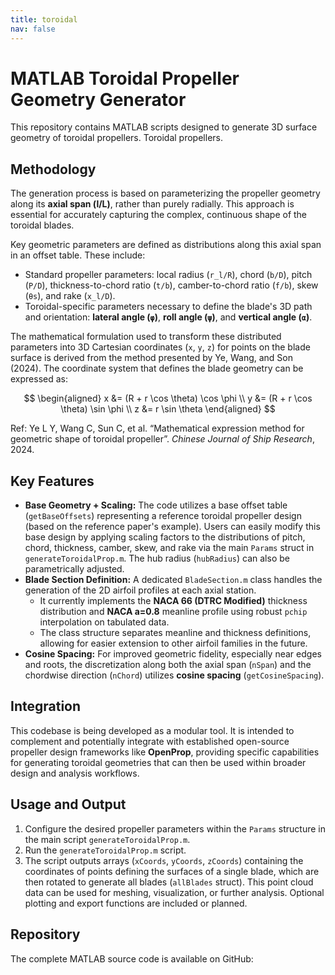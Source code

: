 ```yaml
---
title: toroidal
nav: false
---
```


# MATLAB Toroidal Propeller Geometry Generator

This repository contains MATLAB scripts designed to generate 3D surface geometry of toroidal propellers. Toroidal propellers.

## Methodology

The generation process is based on parameterizing the propeller geometry along its **axial span (l/L)**, rather than purely radially. This approach is essential for accurately capturing the complex, continuous shape of the toroidal blades.

Key geometric parameters are defined as distributions along this axial span in an offset table. These include:

*   Standard propeller parameters: local radius (`r_l/R`), chord (`b/D`), pitch (`P/D`), thickness-to-chord ratio (`t/b`), camber-to-chord ratio (`f/b`), skew (`θs`), and rake (`x_l/D`).
*   Toroidal-specific parameters necessary to define the blade's 3D path and orientation: **lateral angle (`φ`)**, **roll angle (`ψ`)**, and **vertical angle (`α`)**.

The mathematical formulation used to transform these distributed parameters into 3D Cartesian coordinates (`x`, `y`, `z`) for points on the blade surface is derived from the method presented by Ye, Wang, and Son (2024). The coordinate system that defines the blade geometry can be expressed as:

$$
\begin{aligned}
x &= (R + r \cos \theta) \cos \phi \\
y &= (R + r \cos \theta) \sin \phi \\
z &= r \sin \theta
\end{aligned}
$$

Ref: Ye L Y, Wang C, Sun C, et al. “Mathematical expression method for geometric shape of toroidal propeller”. *Chinese Journal of Ship Research*, 2024.

## Key Features

*   **Base Geometry + Scaling:** The code utilizes a base offset table (`getBaseOffsets`) representing a reference toroidal propeller design (based on the reference paper's example). Users can easily modify this base design by applying scaling factors to the distributions of pitch, chord, thickness, camber, skew, and rake via the main `Params` struct in `generateToroidalProp.m`. The hub radius (`hubRadius`) can also be parametrically adjusted.
*   **Blade Section Definition:** A dedicated `BladeSection.m` class handles the generation of the 2D airfoil profiles at each axial station.
    *   It currently implements the **NACA 66 (DTRC Modified)** thickness distribution and **NACA a=0.8** meanline profile using robust `pchip` interpolation on tabulated data.
    *   The class structure separates meanline and thickness definitions, allowing for easier extension to other airfoil families in the future.
*   **Cosine Spacing:** For improved geometric fidelity, especially near edges and roots, the discretization along both the axial span (`nSpan`) and the chordwise direction (`nChord`) utilizes **cosine spacing** (`getCosineSpacing`).

## Integration

This codebase is being developed as a modular tool. It is intended to complement and potentially integrate with established open-source propeller design frameworks like **OpenProp**, providing specific capabilities for generating toroidal geometries that can then be used within broader design and analysis workflows.

## Usage and Output

1.  Configure the desired propeller parameters within the `Params` structure in the main script `generateToroidalProp.m`.
2.  Run the `generateToroidalProp.m` script.
3.  The script outputs arrays (`xCoords`, `yCoords`, `zCoords`) containing the coordinates of points defining the surfaces of a single blade, which are then rotated to generate all blades (`allBlades` struct). This point cloud data can be used for meshing, visualization, or further analysis. Optional plotting and export functions are included or planned.

## Repository

The complete MATLAB source code is available on GitHub:
